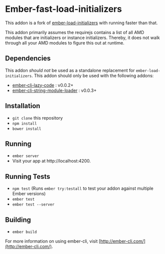 # Ember-fast-load-initializers

This addon is a fork of [ember-load-initializers](https://github.com/ember-cli/ember-load-initializers) with running faster than that.

This addon primarily assumes the requirejs contains a list of all AMD modules that are initializers or instance initializers.
Thereby, it does not walk through all your AMD modules to figure this out at runtime.

## Dependencies
This addon *should not* be used as a standalone replacement for `ember-load-initializers`. This addon should only be used with the following addons:
* [ember-cli-lazy-code](https://github.com/chadhietala/ember-cli-lazy-code) : v0.0.2+
* [ember-cli-string-module-loader](https://github.com/kratiahuja/ember-cli-string-module-loader) : v0.0.3+

## Installation

* `git clone` this repository
* `npm install`
* `bower install`

## Running

* `ember server`
* Visit your app at http://localhost:4200.

## Running Tests

* `npm test` (Runs `ember try:testall` to test your addon against multiple Ember versions)
* `ember test`
* `ember test --server`

## Building

* `ember build`

For more information on using ember-cli, visit [http://ember-cli.com/](http://ember-cli.com/).
